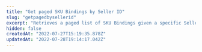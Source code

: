 ```yaml
---
title: "Get paged SKU Bindings by Seller ID"
slug: "getpagedbysellerid"
excerpt: "Retrieves a paged list of SKU Bindings given a specific Seller ID. \r\n\r\n > ℹ This path is an updated version of `/api/catalog_system/pvt/skuseller/paged/sellerid/{sellerId}`.\r\n\r\n## Response body example\r\n\r\n```json\r\n[\r\n    {\r\n        \"SellerId\": \"vtxkfj7352\",\r\n        \"StockKeepingUnitId\": 121,\r\n        \"SellerStockKeepingUnitId\": \"24\",\r\n        \"IsActive\": true,\r\n        \"FreightCommissionPercentage\": null,\r\n        \"ProductCommissionPercentage\": null\r\n    },\r\n    {\r\n        \"SellerId\": \"vtxkfj7352\",\r\n        \"StockKeepingUnitId\": 14,\r\n        \"SellerStockKeepingUnitId\": \"60\",\r\n        \"IsActive\": true,\r\n        \"FreightCommissionPercentage\": null,\r\n        \"ProductCommissionPercentage\": null\r\n    }\r\n]\r\n```"
hidden: false
createdAt: "2022-07-27T15:19:35.878Z"
updatedAt: "2022-07-28T19:14:17.042Z"
---
```

